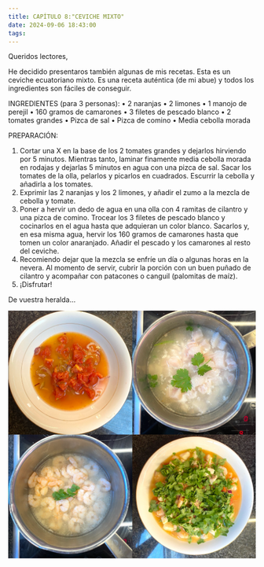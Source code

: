 ```yaml
---
title: CAPÍTULO 8:"CEVICHE MIXTO"
date: 2024-09-06 18:43:00
tags:
---
```



Queridos lectores,

He decidido presentaros también algunas de mis recetas. Esta es un ceviche ecuatoriano mixto. Es una receta auténtica (de mi abue) y todos los ingredientes son fáciles de conseguir.

INGREDIENTES (para 3 personas):
•	2 naranjas
•	2 limones
•	1 manojo de perejil
•	160 gramos de camarones
•	3 filetes de pescado blanco
•	2 tomates grandes
•	Pizca de sal
•	Pizca de comino
•	Media cebolla morada

PREPARACIÓN:
1.	Cortar una X en la base de los 2 tomates grandes y dejarlos hirviendo por 5 minutos. Mientras tanto, laminar finamente media cebolla morada en rodajas y dejarlas 5 minutos en agua con una pizca de sal. Sacar los tomates de la olla, pelarlos y picarlos en cuadrados. Escurrir la cebolla y añadirla a los tomates.
2.	Exprimir las 2 naranjas y los 2 limones, y añadir el zumo a la mezcla de cebolla y tomate.
3.	Poner a hervir un dedo de agua en una olla con 4 ramitas de cilantro y una pizca de comino. Trocear los 3 filetes de pescado blanco y cocinarlos en el agua hasta que adquieran un color blanco. Sacarlos y, en esa misma agua, hervir los 160 gramos de camarones hasta que tomen un color anaranjado. Añadir el pescado y los camarones al resto del ceviche.
4.	Recomiendo dejar que la mezcla se enfríe un día o algunas horas en la nevera. Al momento de servir, cubrir la porción con un buen puñado de cilantro y acompañar con patacones o canguil (palomitas de maíz).
5.	¡Disfrutar!

De vuestra heralda...

![ceviche mixto](/images/cevichee.png)
